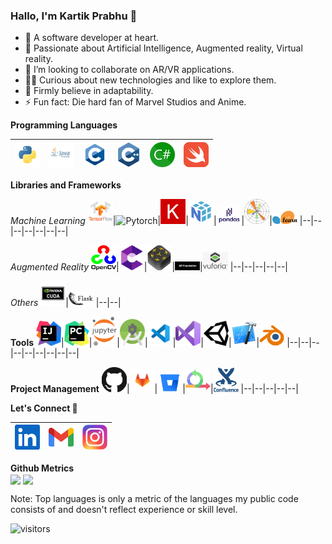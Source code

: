 
### Hallo, I'm Kartik Prabhu 👋

- 🔭 A software developer at heart.
- 🌱 Passionate about Artificial Intelligence, Augmented reality, Virtual reality.
- 👯 I’m looking to collaborate on AR/VR applications.
- 👨‍💻 Curious about new technologies and like to explore them.
- 🤔 Firmly believe in adaptability.
- ⚡ Fun fact: Die hard fan of Marvel Studios and Anime. 


**Programming Languages**

<img title="Python" alt="Python" width="40px" src="https://raw.githubusercontent.com/github/explore/master/topics/python/python.png"/>|<img alt="Java" title="Java" width="40px" src="https://raw.githubusercontent.com/github/explore/master/topics/java/java.png">|<img title="C" alt="C" width="40px" src="https://raw.githubusercontent.com/github/explore/master/topics/c/c.png">|<img title="C++" alt="C++" width="40px" src="https://raw.githubusercontent.com/github/explore/master/topics/cpp/cpp.png">|<img title="C#" alt="C#" width="40px" src="https://raw.githubusercontent.com/github/explore/master/topics/csharp/csharp.png">|<img title="Swift" alt="Swift" width="40px" src="https://raw.githubusercontent.com/github/explore/master/topics/swift/swift.png">
|--|--|--|--|--|--|


**Libraries and Frameworks**

*Machine Learning*
<img title="Tensorflow" alt="Tensorflow" width="40px" src="https://raw.githubusercontent.com/github/explore/master/topics/tensorflow/tensorflow.png"/>|<img title="Pytorch" alt="Pytorch" width="40px" src="https://pytorch.org/assets/images/pytorch-logo.png"/>|<img title="Keras" alt="Keras" width="40px" src="https://raw.githubusercontent.com/github/explore/master/topics/keras/keras.png"/>|<img title="Numpy" alt="Numpy" width="40px" src="https://raw.githubusercontent.com/github/explore/master/topics/numpy/numpy.png"/>|<img title="Pandas" alt="Pandas" width="40px" src="https://github.com/kartikprabhu20/kartikprabhu20/blob/main/images/pandas.png"/>|<img title="Matplotlib" alt="Matplotlib" width="40px" src="https://github.com/kartikprabhu20/kartikprabhu20/blob/main/images/matplotlib.png"/>|<img title="SKLearn" alt="SKLearn" width="40px" src="https://github.com/kartikprabhu20/kartikprabhu20/blob/main/images/sklearn.png"/>
|--|--|--|--|--|--|--|

*Augmented Reality*
<img title="OpenCV" alt="OpenCV" width="40px" src="https://raw.githubusercontent.com/github/explore/master/topics/opencv/opencv.png"/>|<img title="ARCore" alt="ARCore" width="40px" src="https://github.com/kartikprabhu20/kartikprabhu20/blob/main/images/arcore.png"/>|<img title="ARKit" alt="ARKit" width="40px" src="https://github.com/kartikprabhu20/kartikprabhu20/blob/main/images/arkit.jpeg"/>|<img title="ARFoundation" alt="ARfoundation" width="40px" src="https://github.com/kartikprabhu20/kartikprabhu20/blob/main/images/arfoundation.png"/>|<img title="Vuforia" alt="Vuforia" width="40px" src="https://github.com/kartikprabhu20/kartikprabhu20/blob/main/images/vuforia.png"/>
|--|--|--|--|--|

*Others*
<img title="Cuda" alt="Cuda" width="40px" style="background-color:white" src="https://raw.githubusercontent.com/github/explore/master/topics/cuda/cuda.png"/>|<img title="Flask" alt="Flask" width="40px" src="https://github.com/kartikprabhu20/kartikprabhu20/blob/main/images/flask.png" />
|--|--|


**Tools**
<img title="IntelliJ" alt="IntelliJ" width="40px" src="https://github.com/kartikprabhu20/kartikprabhu20/blob/main/images/intellij.jpeg"/>|<img title="Pycharm" alt="Pycharm" width="40px" src="https://raw.githubusercontent.com/github/explore/master/topics/pycharm/pycharm.png"/>|<img title="Jupyter Notebook" alt="Jupyter Notebook" width="40px" src="https://github.com/kartikprabhu20/kartikprabhu20/blob/main/images/jupyter.png"/>|<img title="Android Studio" alt="Android Studio" width="40px" src="https://github.com/kartikprabhu20/kartikprabhu20/blob/main/images/AndroidStudio.png"/>|<img title="VSCode" alt="VSCode" width="40px" src="https://github.com/kartikprabhu20/kartikprabhu20/blob/main/images/VSCode.jpeg"/>|<img title="VisualStudio" alt="VisualStudio" width="40px" src="https://github.com/kartikprabhu20/kartikprabhu20/blob/main/images/VisualStudio.jpeg"/>|<img title="Unity" alt="Unity" width="40px" src="https://github.com/kartikprabhu20/kartikprabhu20/blob/main/images/unity.png"/>|<img title="Xcode" alt="Xcode" width="40px" src="https://raw.githubusercontent.com/github/explore/master/topics/xcode/xcode.png"/>|<img title="Blender" alt="Blender" width="40px" src="https://github.com/kartikprabhu20/kartikprabhu20/blob/main/images/blender.png"/>
|--|--|--|--|--|--|--|--|--|


**Project Management**
<img title="Github" alt="Github" width="40px" style="background-color:white" src="https://github.com/kartikprabhu20/kartikprabhu20/blob/main/images/github.jpeg" />|<img title="Gitlab" alt="Gitlab" width="40px" src="https://github.com/kartikprabhu20/kartikprabhu20/blob/main/images/gitlab.png"/>|<img title="Bitbucket" alt="Bitbucket" width="40px" src="https://github.com/kartikprabhu20/kartikprabhu20/blob/main/images/bitbucket.jpg"/>|<img title="Agile" alt="Agile" width="40px" src="https://github.com/kartikprabhu20/kartikprabhu20/blob/main/images/agile.png"/>|<img title="Confluence" alt="Confluence" width="40px" src="https://github.com/kartikprabhu20/kartikprabhu20/blob/main/images/confluence.png"/>
|--|--|--|--|--|
  
  
 **Let's Connect :handshake:**

<a href="https://www.linkedin.com/in/kartikprabhu20/"><img width="40px" src="https://github.com/kartikprabhu20/kartikprabhu20/blob/main/images/linkedin.png"></a>|<a href="mailto:prabhukartik20@gmail.com"><img width="40px" src="https://github.com/kartikprabhu20/kartikprabhu20/blob/main/images/gmail.png"></a>|<a href="https://www.instagram.com/kartik_prabhu_/"><img width="40px" src="https://github.com/kartikprabhu20/kartikprabhu20/blob/main/images/instagram.png"></a>
|--|--|--|
  
  
 **Github Metrics**  
<img align="center" src="https://github-readme-stats.vercel.app/api/?username=kartikprabhu20" />
<img align="center" src="https://github-readme-stats.vercel.app/api/top-langs/?username=kartikprabhu20&layout=compact&theme=buefy&hide_border=true" />
 
 Note: Top languages is only a metric of the languages my public code consists of and doesn't reflect experience or skill level.

![visitors](https://visitor-badge-reloaded.herokuapp.com/badge?page_id=kartikprabhu20.kartikprabhu20&color=00df00) 

